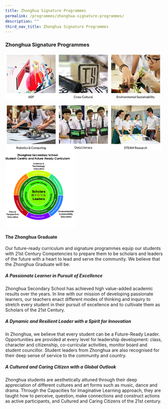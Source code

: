 ```yaml
---
title: Zhonghua Signature Programmes
permalink: /programmes/zhonghua-signature-programmes/
description: ""
third_nav_title: Zhonghua Signature Programmes
---
```

### **Zhonghua Signature Programmes**

<p><a href="https://staging.d1ph2u5puaqsvh.amplifyapp.com/programmes/zhonghua-signature-programmes/aep/">
<img style="width:33%" src="/images/zsp1.jpg" align=left>
</a></p>	

<p><a href="https://staging.d1ph2u5puaqsvh.amplifyapp.com/programmes/zhonghua-signature-programmes/cross-cultural-programme/">
<img style="width:33%" src="/images/zsp2.jpg" align=left>
</a></p>	

<p><a href="https://staging.d1ph2u5puaqsvh.amplifyapp.com/programmes/zhonghua-signature-programmes/environmental-sustainability-programme/">
<img style="width:33%" src="/images/zsp3.jpg" align=left>
</a></p>	

<br clear="left">

<p><a href="https://staging.d1ph2u5puaqsvh.amplifyapp.com/programmes/zhonghua-signature-programmes/robotics-and-computing-programme/">
<img style="width:33%" src="/images/zsp4.jpg" align=left>
</a></p>	

<p><a href="https://staging.d1ph2u5puaqsvh.amplifyapp.com/programmes/zhonghua-signature-programmes/data-literacy-programme/">
<img style="width:33%" src="/images/zsp5.jpg" align=left>
</a></p>	

<p><a href="https://staging.d1ph2u5puaqsvh.amplifyapp.com/programmes/zhonghua-signature-programmes/steam-research/">
<img style="width:33%" src="/images/zsp6.jpg" align=left>
</a></p>	

<br clear="left">

<img style="width:45%" src="/images/zsp7.jpg">

#### **The Zhonghua Graduate**
Our future-ready curriculum and signature programmes equip our students with 21st Century Competencies to prepare them to be scholars and leaders of the future with a heart to lead and serve the community. We believe that the Zhonghua Graduate will be:

##### **A Passionate Learner in Pursuit of Excellence**
Zhonghua Secondary School has achieved high value-added academic results over the years. In line with our mission of developing passionate learners, our teachers enact different modes of thinking and inquiry to stretch every student in their pursuit of excellence and to cultivate them as Scholars of the 21st Century.

##### **A Dynamic and Resilient Leader with a Spirit for Innovation**
In Zhonghua, we believe that every student can be a Future-Ready Leader. Opportunities are provided at every level for leadership development: class, character and citizenship, co-curricular activities, monitor board and student councillor. Student leaders from Zhonghua are also recognised for their deep sense of service to the community and country.

##### **A Cultured and Caring Citizen with a Global Outlook**
Zhonghua students are aesthetically attuned through their deep appreciation of different cultures and art forms such as music, dance and drama. Through the Capacities for Imaginative Learning approach, they are taught how to perceive, question, make connections and construct actions as active participants, and Cultured and Caring Citizens of the 21st century.